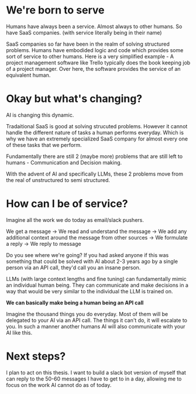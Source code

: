 # We're born to serve
Humans have always been a service. Almost always to other humans. So have SaaS companies. (with service literally being in their name)

SaaS companies so far have been in the realm of solving structured problems. Humans have embodided logic and code which provides some sort of service to other humans. Here is a very simplified example - A project management software like Trello typically does the book keeping job of a project manager. Over here, the software provides the service of an equivalent human.


# Okay but what's changing?

AI is changing this dynamic.

Tradaitional SaaS is good at solving strucuted problems. However it cannot handle the different nature of tasks a human performs everyday. Which is why we have an extremely specialized SaaS company for almost every one of these tasks that we perform.

Fundamentally there are still 2 (maybe more) problems that are still left to humans - Communication and Decision making.

With the advent of AI and specifically LLMs, these 2 problems move from the real of unstructured to semi structured. 

# How can I be of service?

Imagine all the work we do today as email/slack pushers. 

We get a message -> We read and understand the message -> We add any additional context around the message from other sources -> We formulate a reply -> We reply to message

Do you see where we're going? If you had asked anyone if this was something that could be solved with AI about 2-3 years ago by a single person via an API call, they'd call you an insane person.

LLMs (with large context lengths and fine tuning) can fundamentally mimic an individual human being. They can communicate and make decisions in a way that would be very similar to the individual the LLM is trained on.

**We can basically make being a human being an API call**

Imagine the thousand things you do everyday. Most of them will be delegated to your AI via an API call. The things it can't do, it will escalate to you. In such a manner another humans AI will also communicate with your AI like this.

# Next steps?

I plan to act on this thesis. I want to build a slack bot version of myself that can reply to the 50-60 messages I have to get to in a day, allowing me to focus on the work AI cannot do as of today. 

